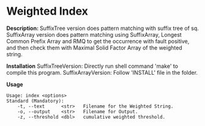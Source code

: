 Weighted Index
===

<b> Description: </b> 
SuffixTree version does pattern matching with suffix tree of sq.
SuffixArray version does pattern matching using SuffixArray, Longest Common Prefix Array and RMQ to get the occurrence with fault positive, and then check them with Maximal Solid Factor Array of the weighted string.

<b>Installation</b>
SuffixTreeVersion: Directly run shell command 'make' to compile this program.
SuffixArrayVersion: Follow 'INSTALL' file in the folder.

<b>Usage</b>

```
Usage: index <options>
Standard (Mandatory):
	-t,	--text		<str>	Filename for the Weighted String.
	-o,	--output	<str>	Filename for Output.
	-z,	--threshold	<dbl>	cumulative weighted threshold.
```
